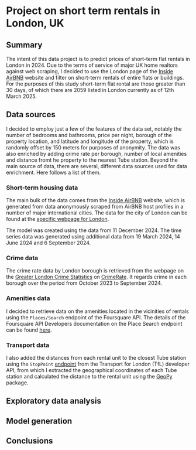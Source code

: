 # Project on short term rentals in London, UK

## Summary

The intent of this data project is to predict prices of short-term flat rentals in London in 2024. Due to the terms of service of major UK home realtors against web scraping, I decided to use the London page of the [Inside AirBNB](https://insideairbnb.com/london/ "https://insideairbnb.com/london/") website and filter on short-term rentals of entire flats or buildings. For the purposes of this study short-term flat rental are those greater than 30 days, of which there are 2059 listed in London currently as of 12th March 2025.

## Data sources

I decided to employ just a few of the features of the data set, notably the number of bedrooms and bathrooms, price per night, borough of the property location, and latitude and longitude of the property, which is randomly offset by 150 meters for purposes of anonymity. The data was also enriched by adding crime rate per borough, number of local amenities and distance fromt he property to the nearest Tube station. Beyond the main source of data, there are several, different data sources used for data enrichment. Here follows a list of them.

### Short-term housing data

The main bulk of the data comes from the [Inside AirBNB](https://insideairbnb.com/ "https://insideairbnb.com/") website, which is generated from data anonymously scraped from AirBNB host profiles in a number of major international cities. The data for the city of London can be found at the [specific webpage for London](https://insideairbnb.com/london/ "https://insideairbnb.com/london/").

The model was created using the data from 11 December 2024. The time series data was generated using additional data from 19 March 2024, 14 June 2024 and 6 September 2024.

### Crime data

The crime rate data by London borough is retrieved from the webpage on the [Greater London Crime Statistics](https://crimerate.co.uk/london "https://crimerate.co.uk/london") on [CrimeRate](https://crimerate.co.uk/ "https://crimerate.co.uk/"). It regards crime in each borough over the period from October 2023 to September 2024.

### Amenities data

I decided to retrieve data on the amenities located in the vicinities of rentals using the `Places/Search` endpoint of the Foursquare API. The details of the Foursquare API Developers documentation on the Place Search endpoint can be found [here](https://api.foursquare.com/v3/places/search "https://api.foursquare.com/v3/places/search").

### Transport data

I also added the distances from each rental unit to the closest Tube station using the `StopPoint` [endpoint](https://api.tfl.gov.uk/StopPoint/Mode/tube "https://api.tfl.gov.uk/StopPoint/Mode/tube") from the Transport for London (TfL) developer API, from which I extracted the geographical coordinates of each Tube station and calculated the distance to the rental unit using the [GeoPy](https://github.com/geopy/geopy "https://github.com/geopy/geopy") package.

## Exploratory data analysis

## Model generation

## Conclusions
